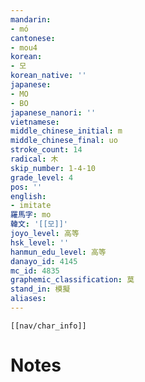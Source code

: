 ```yaml
---
mandarin:
- mó
cantonese:
- mou4
korean:
- 모
korean_native: ''
japanese:
- MO
- BO
japanese_nanori: ''
vietnamese:
middle_chinese_initial: m
middle_chinese_final: uo
stroke_count: 14
radical: 木
skip_number: 1-4-10
grade_level: 4
pos: ''
english:
- imitate
羅馬字: mo
韓文: '[[모]]'
joyo_level: 高等
hsk_level: ''
hanmun_edu_level: 高等
danayo_id: 4145
mc_id: 4835
graphemic_classification: 莫
stand_in: 模擬
aliases:
---
```

```meta-bind-embed
[[nav/char_info]]
```

# Notes
